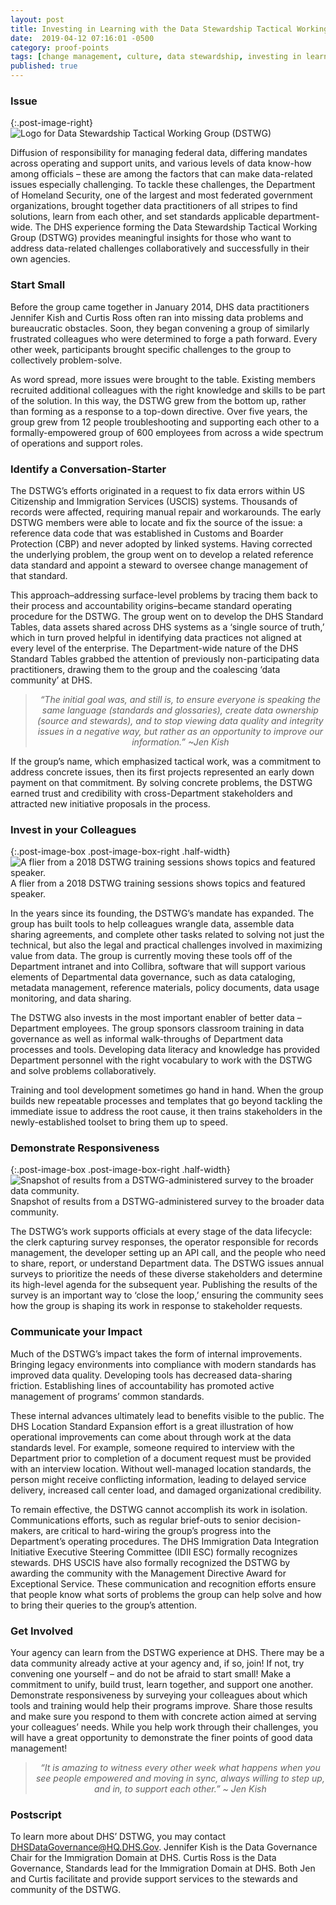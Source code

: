 ```yaml
---
layout: post
title: Investing in Learning with the Data Stewardship Tactical Working Group at DHS
date:  2019-04-12 07:16:01 -0500
category: proof-points
tags: [change management, culture, data stewardship, investing in learning, data literacy, survey, training, tools, group]
published: true
---
```


### Issue

{:.post-image-right}
![Logo for Data Stewardship Tactical Working Group (DSTWG)](/assets/img/posts/2018-12-13-image002.png "Logo for Data Stewardship Tactical Working Group (DSTWG)")

Diffusion of responsibility for managing federal data, differing mandates across operating and support units, and various levels of data know-how among officials – these are among the factors that can make data-related issues especially challenging. To tackle these challenges, the Department of Homeland Security, one of the largest and most federated government organizations, brought together data practitioners of all stripes to find solutions, learn from each other, and set standards applicable department-wide. The DHS experience forming the Data Stewardship Tactical Working Group (DSTWG) provides meaningful insights for those who want to address data-related challenges collaboratively and successfully in their own agencies.

### Start Small
Before the group came together in January 2014, DHS data practitioners Jennifer Kish and Curtis Ross often ran into missing data problems and bureaucratic obstacles. Soon, they began convening a group of similarly frustrated colleagues who were determined to forge a path forward. Every other week, participants brought specific challenges to the group to collectively problem-solve.

As word spread, more issues were brought to the table. Existing members recruited additional colleagues with the right knowledge and skills to be part of the solution. In this way, the DSTWG grew from the bottom up, rather than forming as a response to a top-down directive. Over five years, the group grew from 12 people troubleshooting and supporting each other to a formally-empowered group of 600 employees from across a wide spectrum of operations and support roles. 

### Identify a Conversation-Starter
The DSTWG’s efforts originated in a request to fix data errors within US Citizenship and Immigration Services (USCIS) systems. Thousands of records were affected, requiring manual repair and workarounds. The early DSTWG members were able to locate and fix the source of the issue: a reference data code that was established in Customs and Boarder Protection (CBP) and never adopted by linked systems. Having corrected the underlying problem, the group went on to develop a related reference data standard and appoint a steward to oversee change management of that standard. 

This approach–addressing surface-level problems by tracing them back to their process and accountability origins–became standard operating procedure for the DSTWG. The group went on to develop the DHS Standard Tables, data assets shared across DHS systems as a ‘single source of truth,’ which in turn proved helpful in identifying data practices not aligned at every level of the enterprise. The Department-wide nature of the DHS Standard Tables grabbed the attention of previously non-participating data practitioners, drawing them to the group and the coalescing ‘data community’ at DHS.

<blockquote style="text-align:center; font-style:italic">
“The initial goal was, and still is, to ensure everyone is speaking the same language (standards and glossaries), create data ownership (source and stewards), and to stop viewing data quality and integrity issues in a negative way, but rather as an opportunity to improve our information.” ~Jen Kish
</blockquote>

If the group’s name, which emphasized tactical work, was a commitment to address concrete issues, then its first projects represented an early down payment on that commitment. By solving concrete problems, the DSTWG earned trust and credibility with cross-Department stakeholders and attracted new initiative proposals in the process.

### Invest in your Colleagues

{:.post-image-box .post-image-box-right .half-width}
![A flier from a 2018 DSTWG training sessions shows topics and featured speaker.](/assets/img/posts/2018-12-13-image003.png "A flier from a 2018 DSTWG training sessions shows topics and featured speaker.") A flier from a 2018 DSTWG training sessions shows topics and featured speaker.

In the years since its founding, the DSTWG’s mandate has expanded. The group has built tools to help colleagues wrangle data, assemble data sharing agreements, and complete other tasks related to solving not just the technical, but also the legal and practical challenges involved in maximizing value from data. The group is currently moving these tools off of the Department intranet and into Collibra, software that will support various elements of Departmental data governance, such as data cataloging, metadata management, reference materials, policy documents, data usage monitoring, and data sharing.

The DSTWG also invests in the most important enabler of better data – Department employees. The group sponsors classroom training in data governance as well as informal walk-throughs of Department data processes and tools. Developing data literacy and knowledge has provided Department personnel with the right vocabulary to work with the DSTWG and solve problems collaboratively.

Training and tool development sometimes go hand in hand. When the group builds new repeatable processes and templates that go beyond tackling the immediate issue to address the root cause, it then trains stakeholders in the newly-established toolset to bring them up to speed. 

### Demonstrate Responsiveness

{:.post-image-box .post-image-box-right .half-width}
![Snapshot of results from a DSTWG-administered survey to the broader data community.](/assets/img/posts/2018-12-13-image004.png "Snapshot of results from a DSTWG-administered survey to the broader data community.") Snapshot of results from a DSTWG-administered survey to the broader data community.

The DSTWG’s work supports officials at every stage of the data lifecycle: the clerk capturing survey responses, the operator responsible for records management, the developer setting up an API call, and the people who need to share, report, or understand Department data. The DSTWG issues annual surveys to prioritize the needs of these diverse stakeholders and determine its high-level agenda for the subsequent year. Publishing the results of the survey is an important way to ‘close the loop,’ ensuring the community sees how the group is shaping its work in response to stakeholder requests. 

### Communicate your Impact
Much of the DSTWG’s impact takes the form of internal improvements. Bringing legacy environments into compliance with modern standards has improved data quality. Developing tools has decreased data-sharing friction. Establishing lines of accountability has promoted active management of programs’ common standards. 

These internal advances ultimately lead to benefits visible to the public. The DHS Location Standard Expansion effort is a great illustration of how operational improvements can come about through work at the data standards level. For example, someone required to interview with the Department prior to completion of a document request must be provided with an interview location.  Without well-managed location standards, the person might receive conflicting information, leading to delayed service delivery, increased call center load, and damaged organizational credibility.   

To remain effective, the DSTWG cannot accomplish its work in isolation. Communications efforts, such as regular brief-outs to senior decision-makers, are critical to hard-wiring the group’s progress into the Department’s operating procedures. The DHS Immigration Data Integration Initiative Executive Steering Committee (IDII ESC) formally recognizes stewards. DHS USCIS have also formally recognized the DSTWG by awarding the community with the Management Directive Award for Exceptional Service. These communication and recognition efforts ensure that people know what sorts of problems the group can help solve and how to bring their queries to the group’s attention. 

### Get Involved
Your agency can learn from the DSTWG experience at DHS.  There may be a data community already active at your agency and, if so, join!  If not, try convening one yourself – and do not be afraid to start small! Make a commitment to unify, build trust, learn together, and support one another. Demonstrate responsiveness by surveying your colleagues about which tools and training would help their programs improve. Share those results and make sure you respond to them with concrete action aimed at serving your colleagues’ needs. While you help work through their challenges, you will have a great opportunity to demonstrate the finer points of good data management!

<blockquote style="text-align:center; font-style:italic">
“It is amazing to witness every other week what happens when you see people empowered and moving in sync, always willing to step up, and in, to support each other.” ~ Jen Kish
</blockquote>

### Postscript
To learn more about DHS’ DSTWG, you may contact DHSDataGovernance@HQ.DHS.Gov. Jennifer Kish is the Data Governance Chair for the Immigration Domain at DHS. Curtis Ross is the Data Governance, Standards lead for the Immigration Domain at DHS. Both Jen and Curtis facilitate and provide support services to the stewards and community of the DSTWG.